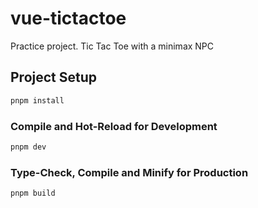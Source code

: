 # vue-tictactoe

Practice project. 
Tic Tac Toe with a minimax NPC

## Project Setup

```sh
pnpm install
```

### Compile and Hot-Reload for Development

```sh
pnpm dev
```

### Type-Check, Compile and Minify for Production

```sh
pnpm build
```
